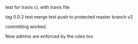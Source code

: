 test for travis ci, with travis file

tag 0.0.2 test merge
test push to protected master branch v2

committing worked.

Now admins are enforced by the rules too
